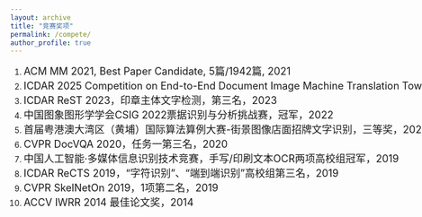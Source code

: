 ```yaml
---
layout: archive
title: "竞赛奖项"
permalink: /compete/
author_profile: true
---
```


<div class="mi-box">
  <div class="mib-c ">
    <p></p>
    <ol style="text-wrap: wrap;">
      <li>
        <span style="text-wrap: nowrap;"><font size="4">ACM MM 2021, Best Paper Candidate, 5篇/1942篇, 2021</font></span>
      </li>
      <li>
        <span style="text-wrap: nowrap;"><font size="4">ICDAR 2025 Competition on End-to-End Document Image Machine Translation Towards Complex Layouts (DIMT 2025 Challenge)，OCR-free DIMT (Track 1), Translation-Small, 冠军，2025</font></span>
      </li>
      <li>
        <span style="text-wrap: nowrap;"><font size="4">ICDAR ReST 2023，印章主体文字检测，第三名，2023</font></span>
      </li>
      <li>
        <span style="text-wrap: nowrap;"><font size="4">中国图象图形学学会CSIG 2022票据识别与分析挑战赛，冠军，2022</font></span>
      </li>
      <li>
        <span style="text-wrap: nowrap;"><font size="4">首届粤港澳大湾区（黄埔）国际算法算例大赛-街景图像店面招牌文字识别，三等奖，2022</font></span>
      </li>
      <li>
        <span style="text-wrap: nowrap;"><font size="4">CVPR DocVQA 2020，任务一第三名，2020</font></span>
      </li>
      <li>
        <span style="text-wrap: nowrap;"><font size="4">中国人工智能·多媒体信息识别技术竞赛，手写/印刷文本OCR两项高校组冠军，2019</font></span>
      </li>
      <li>
        <span style="text-wrap: nowrap;"><font size="4">ICDAR ReCTS 2019，“字符识别”、“端到端识别”高校组第三名，2019</font></span>
      </li>
      <li>
        <span style="text-wrap: nowrap;"><font size="4">CVPR SkelNetOn 2019，1项第二名，2019</font></span>
      </li>
      <li>
        <span style="text-wrap: nowrap;"><font size="4">ACCV IWRR 2014 最佳论文奖，2014&nbsp;</font></span>
      </li>
    </ol>
    <p></p>
  </div>
</div>
